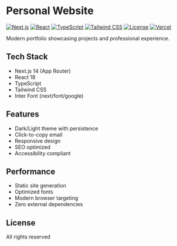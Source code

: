 # Personal Website

[![Next.js](https://img.shields.io/badge/Next.js-14-black?style=flat&logo=next.js&logoColor=white)](https://nextjs.org/)
[![React](https://img.shields.io/badge/React-18-blue?style=flat&logo=react&logoColor=white)](https://reactjs.org/)
[![TypeScript](https://img.shields.io/badge/TypeScript-5-blue?style=flat&logo=typescript&logoColor=white)](https://www.typescriptlang.org/)
[![Tailwind CSS](https://img.shields.io/badge/Tailwind_CSS-3-38B2AC?style=flat&logo=tailwind-css&logoColor=white)](https://tailwindcss.com/)
[![License](https://img.shields.io/badge/License-All_Rights_Reserved-red?style=flat)](LICENSE)
[![Vercel](https://img.shields.io/badge/Deployed_on-Vercel-black?style=flat&logo=vercel&logoColor=white)](https://vercel.com)

Modern portfolio showcasing projects and professional experience.

## Tech Stack

- Next.js 14 (App Router)
- React 18
- TypeScript
- Tailwind CSS
- Inter Font (next/font/google)

## Features

- Dark/Light theme with persistence
- Click-to-copy email
- Responsive design
- SEO optimized
- Accessibility compliant

## Performance

- Static site generation
- Optimized fonts
- Modern browser targeting
- Zero external dependencies

## License

All rights reserved
